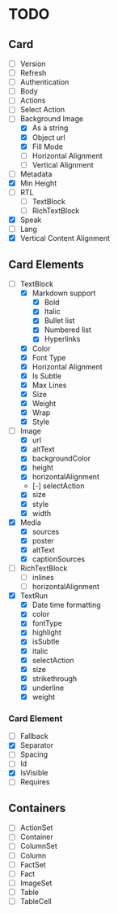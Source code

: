 # TODO

## Card

- [ ] Version
- [ ] Refresh
- [ ] Authentication
- [ ] Body
- [ ] Actions
- [ ] Select Action
- [ ] Background Image
  - [x] As a string
  - [x] Object url
  - [x] Fill Mode
  - [ ] Horizontal Alignment
  - [ ] Vertical Alignment
- [ ] Metadata
- [x] Min Height
- [ ] RTL
  - [ ] TextBlock
  - [ ] RichTextBlock
- [x] Speak
- [ ] Lang
- [x] Vertical Content Alignment

## Card Elements

- [ ] TextBlock
  - [x] Markdown support
    - [x] Bold
    - [x] Italic
    - [x] Bullet list
    - [x] Numbered list
    - [x] Hyperlinks
  - [x] Color
  - [x] Font Type
  - [x] Horizontal Alignment
  - [x] Is Subtle
  - [x] Max Lines
  - [x] Size
  - [x] Weight
  - [x] Wrap
  - [x] Style
- [ ] Image
  - [x] url
  - [x] altText
  - [x] backgroundColor
  - [x] height
  - [x] horizontalAlignment
  - [-] selectAction
  - [x] size
  - [x] style
  - [x] width
- [x] Media
  - [x] sources
  - [x] poster
  - [x] altText
  - [x] captionSources
- [ ] RichTextBlock
  - [ ] inlines
  - [ ] horizontalAlignment
- [x] TextRun
  - [x] Date time formatting
  - [x] color
  - [x] fontType
  - [x] highlight
  - [x] isSubtle
  - [x] italic
  - [x] selectAction
  - [x] size
  - [x] strikethrough
  - [x] underline
  - [x] weight

### Card Element

- [ ] Fallback
- [x] Separator
- [ ] Spacing
- [ ] Id
- [x] IsVisible
- [ ] Requires

## Containers

- [ ] ActionSet
- [ ] Container
- [ ] ColumnSet
- [ ] Column
- [ ] FactSet
- [ ] Fact
- [ ] ImageSet
- [ ] Table
- [ ] TableCell
